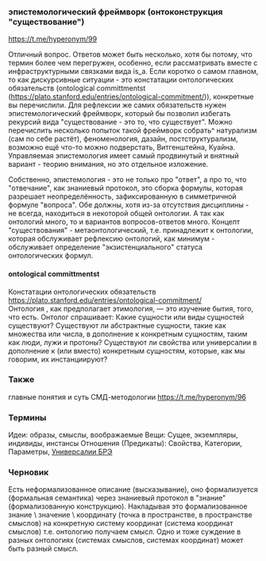 ### эпистемологический фреймворк (онтоконструкция "существование") 
https://t.me/hyperonym/99

Отличный вопрос. Ответов может быть несколько, хотя бы потому, что термин более чем перегружен, особенно, если рассматривать вместе с инфраструктурными связками вида is_a.
Если коротко о самом главном, то как дискурсивные ситуации - это констатации онтологических обязательств 
(ontological committmentst (https://plato.stanford.edu/entries/ontological-commitment/)), конкретные вы перечислили. 
Для рефлексии же самих обязательств нужен эпистемологический фреймворк, который бы позволил избегать рекурсий вида "существование - это то, что существует".
Можно перечислить несколько попыток такой фреймворк собрать^ натурализм (сам по себе растёт), феноменология, дазайн, постструктурализм, 
возможно ещё что-то можно подверстать, Витгенштейна, Куайна.
Управляемая эпистемология имеет самый продвинутый и внятный вариант - теорию внимания, но это отдельное изложение.

Собственно, эпистемология - это не только про "ответ", а про то, что "отвечание", как знаниевый протокол, это сборка формулы, которая разрешает неопределённость, зафиксированную в симметричной формуле "вопроса". 
Обе должны, хотя из-за отсутствия дисциплины - не всегда, находиться в некоторой общей онтологии. А так как онтологий много, то и вариантов вопросов-ответов много. 
Концепт "существования" - метаонтологический, т.е. принадлежит к онтологии, которая обслуживает рефлексию онтологий, как минимум - 
обслуживает определение "экзистенциального" статуса онтологических формул.

#### ontological committmentst
Констатации онтологических обязательств https://plato.stanford.edu/entries/ontological-commitment/  
Онтология , как предполагает этимология, — это изучение бытия, того, что есть. 
Онтолог спрашивает: Какие сущности или виды сущностей существуют? Существуют ли абстрактные сущности, такие как множества или числа, в дополнение к конкретным сущностям, таким как люди, лужи и протоны? Существуют ли свойства или универсалии в дополнение к (или вместо) конкретным сущностям, которые, как мы говорим, их инстанциируют?

### Также
главные понятия и суть СМД-методологии https://t.me/hyperonym/96
### Термины
Идеи: образы, смыслы, воображаемые 
Вещи: Сущее, экземпляры, индивиды, инстансы
Отношения (Предикаты): Свойства, Категории, Параметры, 
[Универсалии БРЭ](https://bigenc.ru/c/universalii-4e17f2) 

### Черновик
Есть неформализованное описание (высказывание), оно формализуется (формальная семантика) через знаниевый протокол в "знание" (формализованную конструкцию). 
Накладывая это формализованное знание \ значение \ координату (точка в пространстве, в пространстве смыслов) на конкретную систему координат (система координат смыслов)
т.е. онтологию получаем смысл. Одно и тоже суждение в разных онтологиях (системах смыслов, системах координат) может быть разный смысл. 
